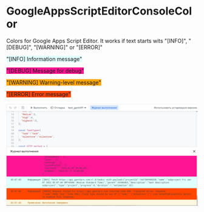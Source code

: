 # GoogleAppsScriptEditorConsoleColor
Colors for Google Apps Script Editor. It works if text starts wits "[INFO]", "[DEBUG]", "[WARNING]" or "[ERROR]"


<span style="background-color: LightCyan">"[INFO] Information message"</span>


<span style="background-color: #FF1493">"[DEBUG] Message for debug"</span>


<span style="background-color: #FFA500">"[WARNING] Warning-level message"</span>


<span style="background-color: #FF4500">"[ERROR] Error message"</span>


![Screenshot](https://github.com/ProgrammerForeve/GoogleAppsScriptEditorConsoleColor/blob/main/media/Screenshot.png)
